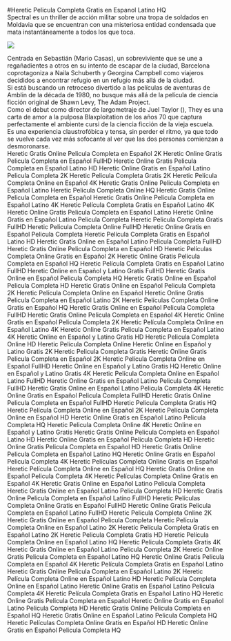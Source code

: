 #Heretic Pelicula Completa Gratis en Espanol Latino HQ  
Spectral es un thriller de acción militar sobre una tropa de soldados  en Moldavia que se encuentran con una misteriosa entidad condensada que mata instantáneamente a todos los que toca.  
  
[![](https://i.imgur.com/qSNzIqt.png)](https://movie.rssnews.media/dHfLumSN.php)  
  
Centrada en Sebastián (Mario Casas), un sobreviviente que se une a regañadientes a otros en su intento de escapar de la ciudad,  Barcelona coprotagoniza a Naila Schuberth y Georgina Campbell como viajeros decididos a encontrar refugio en un refugio más allá de la ciudad.  
Si está buscando un retroceso divertido a las películas de aventuras de Amblin de la década de 1980, no busque más allá de la película de ciencia ficción original  de Shawn Levy, The Adam Project.  
Como el debut como director de largometraje de Juel Taylor (), They  es una carta de amor a la pulposa Blaxploitation de los años 70 que captura perfectamente el ambiente cursi de la ciencia ficción de la vieja escuela.  
Es una experiencia claustrofóbica y tensa, sin perder el ritmo, ya que todo se vuelve cada vez más sofocante al ver que las dos personas comienzan a desmoronarse.  
Heretic Gratis Online Pelicula Completa en Español 2K
Heretic Online Gratis Pelicula Completa en Español FullHD
Heretic Online Gratis Pelicula Completa en Español Latino HD
Heretic Online Gratis en Español Latino Pelicula Completa 2K
Heretic Pelicula Completa Gratis 2K
Heretic Película Completa Online en Español 4K
Heretic Gratis Online Pelicula Completa en Español Latino
Heretic Pelicula Completa Online HQ
Heretic Gratis Online Pelicula Completa en Español
Heretic Gratis Online Pelicula Completa en Español Latino 4K
Heretic Película Completa Gratis en Español Latino 4K
Heretic Online Gratis Pelicula Completa en Español Latino
Heretic Online Gratis en Español Latino Pelicula Completa
Heretic Pelicula Completa Gratis FullHD
Heretic Pelicula Completa Online FullHD
Heretic Online Gratis en Español Pelicula Completa
Heretic Película Completa Gratis en Español Latino HD
Heretic Gratis Online en Español Latino Pelicula Completa FullHD
Heretic Gratis Online Pelicula Completa en Español HD
Heretic Películas Completa Online Gratis en Español 2K
Heretic Online Gratis Pelicula Completa en Español HQ
Heretic Película Completa Gratis en Español Latino FullHD
Heretic Online en Español y Latino Gratis FullHD
Heretic Gratis Online en Español Pelicula Completa HQ
Heretic Gratis Online en Español Pelicula Completa HD
Heretic Gratis Online en Español Pelicula Completa 2K
Heretic Película Completa Online en Español
Heretic Online Gratis Pelicula Completa en Español Latino 2K
Heretic Películas Completa Online Gratis en Español HQ
Heretic Gratis Online en Español Pelicula Completa FullHD
Heretic Gratis Online Pelicula Completa en Español 4K
Heretic Online Gratis en Español Pelicula Completa 2K
Heretic Película Completa Online en Español Latino 4K
Heretic Online Gratis Pelicula Completa en Español Latino 4K
Heretic Online en Español y Latino Gratis HD
Heretic Pelicula Completa Online HD
Heretic Pelicula Completa Online
Heretic Online en Español y Latino Gratis 2K
Heretic Pelicula Completa Gratis
Heretic Online Gratis Pelicula Completa en Español 2K
Heretic Película Completa Online en Español FullHD
Heretic Online en Español y Latino Gratis HQ
Heretic Online en Español y Latino Gratis 4K
Heretic Película Completa Online en Español Latino FullHD
Heretic Online Gratis en Español Latino Pelicula Completa FullHD
Heretic Gratis Online en Español Latino Pelicula Completa 4K
Heretic Online Gratis en Español Pelicula Completa FullHD
Heretic Gratis Online Pelicula Completa en Español FullHD
Heretic Pelicula Completa Gratis HQ
Heretic Película Completa Online en Español 2K
Heretic Película Completa Online en Español HD
Heretic Online Gratis en Español Latino Pelicula Completa HQ
Heretic Pelicula Completa Online 4K
Heretic Online en Español y Latino Gratis
Heretic Gratis Online Pelicula Completa en Español Latino HD
Heretic Online Gratis en Español Pelicula Completa HD
Heretic Online Gratis Pelicula Completa en Español HD
Heretic Gratis Online Pelicula Completa en Español Latino HQ
Heretic Online Gratis en Español Pelicula Completa 4K
Heretic Películas Completa Online Gratis en Español
Heretic Película Completa Online en Español HQ
Heretic Gratis Online en Español Pelicula Completa 4K
Heretic Películas Completa Online Gratis en Español 4K
Heretic Gratis Online en Español Latino Pelicula Completa
Heretic Gratis Online en Español Latino Pelicula Completa HD
Heretic Gratis Online Pelicula Completa en Español Latino FullHD
Heretic Películas Completa Online Gratis en Español FullHD
Heretic Online Gratis Pelicula Completa en Español Latino FullHD
Heretic Pelicula Completa Online 2K
Heretic Gratis Online en Español Pelicula Completa
Heretic Película Completa Online en Español Latino 2K
Heretic Película Completa Gratis en Español Latino 2K
Heretic Pelicula Completa Gratis HD
Heretic Película Completa Online en Español Latino HQ
Heretic Pelicula Completa Gratis 4K
Heretic Gratis Online en Español Latino Pelicula Completa 2K
Heretic Online Gratis Pelicula Completa en Español Latino HQ
Heretic Online Gratis Pelicula Completa en Español 4K
Heretic Película Completa Gratis en Español Latino
Heretic Gratis Online Pelicula Completa en Español Latino 2K
Heretic Película Completa Online en Español Latino HD
Heretic Película Completa Online en Español Latino
Heretic Online Gratis en Español Latino Pelicula Completa 4K
Heretic Película Completa Gratis en Español Latino HQ
Heretic Online Gratis Pelicula Completa en Español
Heretic Online Gratis en Español Latino Pelicula Completa HD
Heretic Gratis Online Pelicula Completa en Español HQ
Heretic Gratis Online en Español Latino Pelicula Completa HQ
Heretic Películas Completa Online Gratis en Español HD
Heretic Online Gratis en Español Pelicula Completa HQ